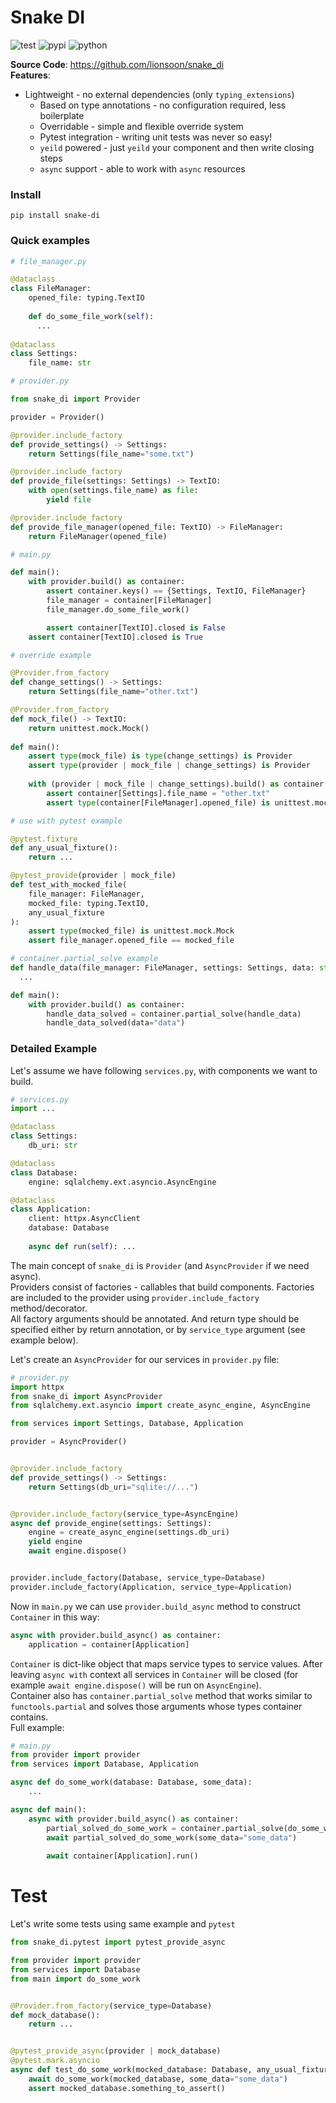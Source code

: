 # Snake DI
![test](https://github.com/lionsoon/snake_di/actions/workflows/nox-test.yml/badge.svg)
![pypi](https://img.shields.io/pypi/v/snake-di?color=%2334D058)
![python](https://img.shields.io/pypi/pyversions/snake-di.svg?color=%2334D058)

**Source Code**: https://github.com/lionsoon/snake_di  
**Features**:
* Lightweight - no external dependencies (only `typing_extensions`)
  * Based on type annotations - no configuration required, less boilerplate
  * Overridable - simple and flexible override system
  * Pytest integration - writing unit tests was never so easy!
  * `yeild` powered - just `yeild` your component and then write closing steps
  * `async` support - able to work with `async` resources

### Install
```commandline
pip install snake-di
```

### Quick examples
```python
# file_manager.py

@dataclass
class FileManager:
    opened_file: typing.TextIO
    
    def do_some_file_work(self): 
      ...
    
@dataclass
class Settings:
    file_name: str
```
```python
# provider.py

from snake_di import Provider

provider = Provider()

@provider.include_factory
def provide_settings() -> Settings:
    return Settings(file_name="some.txt")

@provider.include_factory
def provide_file(settings: Settings) -> TextIO:
    with open(settings.file_name) as file:
        yield file

@provider.include_factory
def provide_file_manager(opened_file: TextIO) -> FileManager:
    return FileManager(opened_file)
```
```python
# main.py

def main():
    with provider.build() as container:
        assert container.keys() == {Settings, TextIO, FileManager}
        file_manager = container[FileManager]
        file_manager.do_some_file_work()

        assert container[TextIO].closed is False
    assert container[TextIO].closed is True
```

```python
# override example

@Provider.from_factory
def change_settings() -> Settings:
    return Settings(file_name="other.txt")

@Provider.from_factory
def mock_file() -> TextIO:
    return unittest.mock.Mock()
    
def main():
    assert type(mock_file) is type(change_settings) is Provider
    assert type(provider | mock_file | change_settings) is Provider
    
    with (provider | mock_file | change_settings).build() as container:
        assert container[Settings].file_name = "other.txt"
        assert type(container[FileManager].opened_file) is unittest.mock.Mock
```

```python
# use with pytest example

@pytest.fixture
def any_usual_fixture():
    return ...

@pytest_provide(provider | mock_file)
def test_with_mocked_file(
    file_manager: FileManager, 
    mocked_file: typing.TextIO, 
    any_usual_fixture
):
    assert type(mocked_file) is unittest.mock.Mock
    assert file_manager.opened_file == mocked_file
```
```python
# container.partial_solve example
def handle_data(file_manager: FileManager, settings: Settings, data: str):
  ...

def main():
    with provider.build() as container:
        handle_data_solved = container.partial_solve(handle_data)
        handle_data_solved(data="data")
```

### Detailed Example 
Let's assume we have following `services.py`, with components we want to build.

```python
# services.py
import ...

@dataclass
class Settings:
    db_uri: str

@dataclass
class Database:
    engine: sqlalchemy.ext.asyncio.AsyncEngine

@dataclass
class Application:
    client: httpx.AsyncClient
    database: Database
    
    async def run(self): ...

```
The main concept of `snake_di` is `Provider` (and `AsyncProvider` if we need async).  
Providers consist of factories - callables that build components. Factories are included to the provider using `provider.include_factory` method/decorator.  
All factory arguments should be annotated. And return type should be specified either by return annotation, or by `service_type` argument (see example below).  

Let's create an `AsyncProvider` for our services in `provider.py` file:

```python
# provider.py
import httpx
from snake_di import AsyncProvider
from sqlalchemy.ext.asyncio import create_async_engine, AsyncEngine

from services import Settings, Database, Application

provider = AsyncProvider()


@provider.include_factory
def provide_settings() -> Settings:
    return Settings(db_uri="sqlite://...")


@provider.include_factory(service_type=AsyncEngine)
async def provide_engine(settings: Settings):
    engine = create_async_engine(settings.db_uri)
    yield engine
    await engine.dispose()


provider.include_factory(Database, service_type=Database)
provider.include_factory(Application, service_type=Application)
```
Now in `main.py` we can use `provider.build_async` method to construct `Container` in this way:
```python
async with provider.build_async() as container:
    application = container[Application]
```
`Container` is dict-like object that maps service types to service values.
After leaving `async with` context all services in `Container` will be closed (for example `await engine.dispose()` will be run on `AsyncEngine`).  
Container also has `container.partial_solve` method that works similar to `functools.partial` and solves those arguments whose types container contains.  
Full example:
```python
# main.py
from provider import provider
from services import Database, Application

async def do_some_work(database: Database, some_data):
    ...

async def main():
    async with provider.build_async() as container:
        partial_solved_do_some_work = container.partial_solve(do_some_work)
        await partial_solved_do_some_work(some_data="some_data")
        
        await container[Application].run()
```

# Test
Let's write some tests using same example and `pytest`

```python
from snake_di.pytest import pytest_provide_async

from provider import provider
from services import Database
from main import do_some_work


@Provider.from_factory(service_type=Database)
def mock_database():
    return ...


@pytest_provide_async(provider | mock_database)
@pytest.mark.asyncio
async def test_do_some_work(mocked_database: Database, any_usual_fixture):
    await do_some_work(mocked_database, some_data="some_data")
    assert mocked_database.something_to_assert()

```